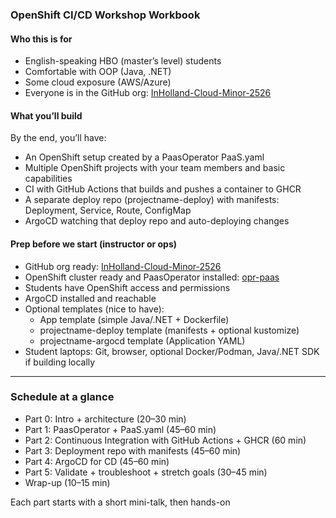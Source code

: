 ### OpenShift CI/CD Workshop Workbook

#### Who this is for
- English-speaking HBO (master’s level) students
- Comfortable with OOP (Java, .NET)
- Some cloud exposure (AWS/Azure)
- Everyone is in the GitHub org: [InHolland-Cloud-Minor-2526](https://github.com/InHolland-Cloud-Minor-2526)

#### What you’ll build
By the end, you’ll have:
- An OpenShift setup created by a PaasOperator PaaS.yaml
- Multiple OpenShift projects with your team members and basic capabilities
- CI with GitHub Actions that builds and pushes a container to GHCR
- A separate deploy repo (projectname-deploy) with manifests: Deployment, Service, Route, ConfigMap
- ArgoCD watching that deploy repo and auto-deploying changes

#### Prep before we start (instructor or ops)
- GitHub org ready: [InHolland-Cloud-Minor-2526](https://github.com/InHolland-Cloud-Minor-2526)
- OpenShift cluster ready and PaasOperator installed: [opr-paas](https://github.com/belastingdienst/opr-paas)
- Students have OpenShift access and permissions
- ArgoCD installed and reachable
- Optional templates (nice to have):
  - App template (simple Java/.NET + Dockerfile)
  - projectname-deploy template (manifests + optional kustomize)
  - projectname-argocd template (Application YAML)
- Student laptops: Git, browser, optional Docker/Podman, Java/.NET SDK if building locally

---

### Schedule at a glance
- Part 0: Intro + architecture (20–30 min)
- Part 1: PaasOperator + PaaS.yaml (45–60 min)
- Part 2: Continuous Integration with GitHub Actions + GHCR (60 min)
- Part 3: Deployment repo with manifests (45–60 min)
- Part 4: ArgoCD for CD (45–60 min)
- Part 5: Validate + troubleshoot + stretch goals (30–45 min)
- Wrap-up (10–15 min)

Each part starts with a short mini-talk, then hands-on
